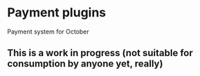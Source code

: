 Payment plugins
==========

Payment system for October

## This is a work in progress (not suitable for consumption by anyone yet, really)